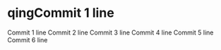 # qingCommit 1 line
Commit 1 line
Commit 2 line
Commit 3 line
Commit 4 line
Commit 5 line
Commit 6 line
